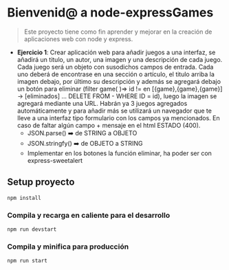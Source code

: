 # Bienvenid@ a node-expressGames

> Este proyecto tiene como fin aprender y mejorar en la creación de aplicaciones web con node y express.

* **Ejercicio 1**: Crear aplicación web para añadir juegos a una interfaz, se añadirá un titulo, un autor, una imagen y una descripción de cada juego. Cada juego será un objeto con susodichos campos de entrada. 
  Cada uno deberá de encontrase en una sección o artículo, el titulo arriba la imagen debajo, por último su descripción y además se agregará debajo un botón para eliminar (filter game( )=> id !=  en [{game},{game},{game}] -> [eliminados] ... DELETE FROM - WHERE ID = id), luego la imagen se agregará mediante una URL. Habrán ya 3 juegos agregados automáticamente y para añadir más se utilizará un navegador que te lleve a una interfaz tipo formulario con los campos ya mencionados. En caso de faltar algún campo + mensaje en el html ESTADO (400).
   * JSON.parse() ➡️ de STRING a OBJETO
   * JSON.stringfy() ➡️ de OBJETO a STRING
   * Implementar en los botones la función eliminar, ha poder ser con express-sweetalert



## Setup proyecto

```
npm install
```

### Compila y recarga en caliente para el desarrollo

```
npm run devstart
```

### Compila y minifica para producción

```
npm run start
```
